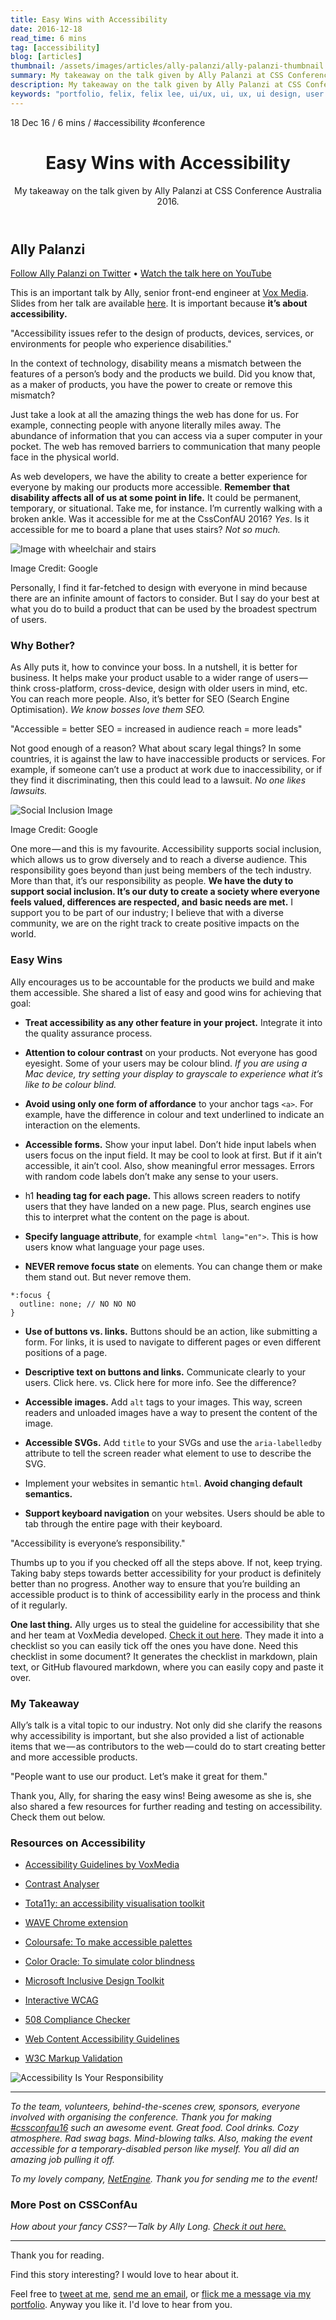 ```yaml
---
title: Easy Wins with Accessibility
date: 2016-12-18
read_time: 6 mins
tag: [accessibility]
blog: [articles]
thumbnail: /assets/images/articles/ally-palanzi/ally-palanzi-thumbnail.png
summary: My takeaway on the talk given by Ally Palanzi at CSS Conference Australia 2016.
description: My takeaway on the talk given by Ally Palanzi at CSS Conference Australia 2016.
keywords: "portfolio, felix, felix lee, ui/ux, ui, ux, ui design, user experience, user interface, user experience designer, user interface designer, ux design, product design, ui designer, ux designer, web designer, designer, design process, css, cssconfau, cssconf, conference, cssconfau16, accessibility, ally palanzi, vox media, vox product"
---
```

<aside class="min-h-200px sm-min-h-300px mx3n sm-mx0 mb7 bg-cover bg-center-bottom bg-no-repeat not-rounded sm-rounded " style="background-image: url('/assets/images/articles/ally-palanzi/ally-palanzi-hero-banner.png');background-position-y: 30%;"></aside>

<div class="flex flex-wrap font-small uppercase header grey mb2">
  <time>18 Dec 16</time>
  <span class="px1 grey-lighter">/</span>
  <span>6 mins</span>
  <span class="px1 grey-lighter">/</span>
  <span class="m0 mr2">#accessibility</span>
  <span class="m0">#conference</span>
</div>

<header>
  <h1 class="mt0 mb2 grey-darker bold line-height-title font-double sm-font-triple">Easy Wins with Accessibility</h1>
  <p class="mb0 grey-light sans line-height-small">My takeaway on the talk given by Ally Palanzi at CSS Conference Australia 2016.</p>
</header>

## Ally Palanzi

<p class="italic">
  <a href="//twitter.com/mylifeasalllly" target="_blank">Follow Ally Palanzi on Twitter</a>
  <span class="mx2 font-base">•</span>
  <a href="//www.youtube.com/v/skzcEKewOwc?start=5545&end=6940" target="_blank">Watch the talk here on YouTube</a>
</p>

This is an important talk by Ally, senior front-end engineer at [Vox Media](//twitter.com/voxproduct). Slides from her talk are available [here](http://allypalanzi.com/a11y/slides/#/). It is important because **it’s about accessibility.**

"Accessibility issues refer to the design of products, devices, services, or environments for people who experience disabilities."

In the context of technology, disability means a mismatch between the features of a person’s body and the products we build. Did you know that, as a maker of products, you have the power to create or remove this mismatch?

Just take a look at all the amazing things the web has done for us. For example, connecting people with anyone literally miles away. The abundance of information that you can access via a super computer in your pocket. The web has removed barriers to communication that many people face in the physical world.

As web developers, we have the ability to create a better experience for everyone by making our products more accessible. **Remember that disability affects all of us at some point in life.** It could be permanent, temporary, or situational. Take me, for instance. I’m currently walking with a broken ankle. Was it accessible for me at the CssConfAU 2016? *Yes*. Is it accessible for me to board a plane that uses stairs? *Not so much.*

<p class="m0">
  <img src="/assets/images/articles/ally-palanzi/acceesibility-wheelchair-and-stairs.jpeg" alt="Image with wheelchair and stairs">
  <figcaption>Image Credit: Google</figcaption>
</p>

Personally, I find it far-fetched to design with everyone in mind because there are an infinite amount of factors to consider. But I say do your best at what you do to build a product that can be used by the broadest spectrum of users.

### Why Bother?

As Ally puts it, how to convince your boss. In a nutshell, it is better for business. It helps make your product usable to a wider range of users — think cross-platform, cross-device, design with older users in mind, etc. You can reach more people. Also, it’s better for SEO (Search Engine Optimisation). *We know bosses love them SEO.*

"Accessible = better SEO = increased in audience reach = more leads"

Not good enough of a reason? What about scary legal things? In some countries, it is against the law to have inaccessible products or services. For example, if someone can’t use a product at work due to inaccessibility, or if they find it discriminating, then this could lead to a lawsuit. *No one likes lawsuits.*

<p class="m0">
  <img src="/assets/images/articles/ally-palanzi/acceesibility-social-inclusion.png" alt="Social Inclusion Image">
  <figcaption>Image Credit: Google</figcaption>
</p>

One more — and this is my favourite. Accessibility supports social inclusion, which allows us to grow diversely and to reach a diverse audience. This responsibility goes beyond than just being members of the tech industry. More than that, it’s our responsibility as people. **We have the duty to support social inclusion. It’s our duty to create a society where everyone feels valued, differences are respected, and basic needs are met.** I support you to be part of our industry; I believe that with a diverse community, we are on the right track to create positive impacts on the world.

### Easy Wins
Ally encourages us to be accountable for the products we build and make them accessible. She shared a list of easy and good wins for achieving that goal:

* **Treat accessibility as any other feature in your project.** Integrate it into the quality assurance process.

* **Attention to colour contrast** on your products. Not everyone has good eyesight. Some of your users may be colour blind. *If you are using a Mac device, try setting your display to grayscale to experience what it’s like to be colour blind.*

* **Avoid using only one form of affordance** to your anchor tags `<a>`. For example, have the difference in colour and text underlined to indicate an interaction on the elements.

* **Accessible forms.** Show your input label. Don’t hide input labels when users focus on the input field. It may be cool to look at first. But if it ain’t accessible, it ain’t cool. Also, show meaningful error messages. Errors with random code labels don’t make any sense to your users.

* h1 **heading tag for each page.** This allows screen readers to notify users that they have landed on a new page. Plus, search engines use this to interpret what the content on the page is about.

* **Specify language attribute**, for example `<html lang="en">`. This is how users know what language your page uses.

* **NEVER remove focus state** on elements. You can change them or make them stand out. But never remove them.

```
*:focus {
  outline: none; // NO NO NO
}
```

* **Use of buttons vs. links.** Buttons should be an action, like submitting a form. For links, it is used to navigate to different pages or even different positions of a page.

* **Descriptive text on buttons and links.** Communicate clearly to your users. Click here. vs. Click here for more info. See the difference?

* **Accessible images.** Add `alt` tags to your images. This way, screen readers and unloaded images have a way to present the content of the image.

* **Accessible SVGs.** Add `title` to your SVGs and use the `aria-labelledby` attribute to tell the screen reader what element to use to describe the SVG.

* Implement your websites in semantic `html`. **Avoid changing default semantics.**

* **Support keyboard navigation** on your websites. Users should be able to tab through the entire page with their keyboard.

"Accessibility is everyone’s responsibility."

Thumbs up to you if you checked off all the steps above. If not, keep trying. Taking baby steps towards better accessibility for your product is definitely better than no progress. Another way to ensure that you’re building an accessible product is to think of accessibility early in the process and think of it regularly.

**One last thing.** Ally urges us to steal the guideline for accessibility that she and her team at VoxMedia developed. [Check it out here](http://accessibility.voxmedia.com/). They made it into a checklist so you can easily tick off the ones you have done. Need this checklist in some document? It generates the checklist in markdown, plain text, or GitHub flavoured markdown, where you can easily copy and paste it over.

### My Takeaway

Ally’s talk is a vital topic to our industry. Not only did she clarify the reasons why accessibility is important, but she also provided a list of actionable items that we — as contributors to the web — could do to start creating better and more accessible products.

"People want to use our product. Let’s make it great for them."

Thank you, Ally, for sharing the easy wins! Being awesome as she is, she also shared a few resources for further reading and testing on accessibility. Check them out below.

### Resources on Accessibility

* [Accessibility Guidelines by VoxMedia](http://accessibility.voxmedia.com/)

* [Contrast Analyser](//www.paciellogroup.com/resources/contrastanalyser/)

* [Tota11y: an accessibility visualisation toolkit](http://khan.github.io/tota11y/)

* [WAVE Chrome extension](//chrome.google.com/webstore/detail/wave-evaluation-tool/jbbplnpkjmmeebjpijfedlgcdilocofh?hl=en-US)

* [Coloursafe: To make accessible palettes](http://Coloursafe.co/)

* [Color Oracle: To simulate color blindness](http://colororacle.org/index.html)

* [Microsoft Inclusive Design Toolkit](//www.microsoft.com/en-us/Design/inclusive#toolkit)

* [Interactive WCAG](http://code.viget.com/interactive-wcag/#responsibility=&level=aa)

* [508 Compliance Checker](http://www.508checker.com/)

* [Web Content Accessibility Guidelines](//www.w3.org/TR/WCAG20/)

* [W3C Markup Validation](//validator.w3.org/)

<p class="m0">
  <img src="/assets/images/articles/ally-palanzi/acceesibility-your-responsibility.png" alt="Accessibility Is Your Responsibility">
</p>

<hr class="dotted-divider">

*To the team, volunteers, behind-the-scenes crew, sponsors, everyone involved with organising the conference. Thank you for making [#cssconfau16](//twitter.com/search?q=%23cssconfau16&src=tyah) such an awesome event. Great food. Cool drinks. Cozy atmosphere. Rad swag bags. Mind-blowing talks. Also, making the event accessible for a temporary-disabled person like myself. You all did an amazing job pulling it off.*

*To my lovely company, [NetEngine](http://netengine.com.au/). Thank you for sending me to the event!*

### More Post on CSSConfAu
*How about your fancy CSS? — Talk by Ally Long. [Check it out here.](//medium.com/@imfelix/how-about-your-fancy-css-67d371d0eb9#.9rwoyieqg)*

<hr class="dotted-divider">

<p class="grey italic">Thank you for reading.</p>
<p class="grey italic">Find this story interesting? I would love to hear about it.</p>
<p class="grey italic">Feel free to <a href="//twitter.com/intent/tweet?screen_name=im_felix">tweet at me</a>, <a href="mailto:hello@felixlee.io?subject=Hey Felix!">send me an email</a>, or <a href="/get-in-touch/">flick me a message via my portfolio</a>. Anyway you like it. I'd love to hear from you.</p>
